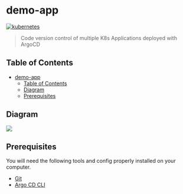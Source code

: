 # demo-app

[![kubernetes](https://img.shields.io/badge/Kubernetes-Argo_CD-FF5D01?logo=Kubernetes)](https://argo-cd.readthedocs.io/en/stable/)

> Code version control of multiple K8s Applications deployed with ArgoCD

## Table of Contents

- [demo-app](#demo-app)
  - [Table of Contents](#table-of-contents)
  - [Diagram](#diagram)
  - [Prerequisites](#prerequisites)

## Diagram

![](./images/design.png)

## Prerequisites

You will need the following tools and config properly installed on your computer.

- [Git](http://git-scm.com/)
- [Argo CD CLI](https://argo-cd.readthedocs.io/en/stable/cli_installation/)
